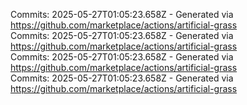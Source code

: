 Commits: 2025-05-27T01:05:23.658Z - Generated via https://github.com/marketplace/actions/artificial-grass
<br>
Commits: 2025-05-27T01:05:23.658Z - Generated via https://github.com/marketplace/actions/artificial-grass
<br>
Commits: 2025-05-27T01:05:23.658Z - Generated via https://github.com/marketplace/actions/artificial-grass
<br>
Commits: 2025-05-27T01:05:23.658Z - Generated via https://github.com/marketplace/actions/artificial-grass
<br>
